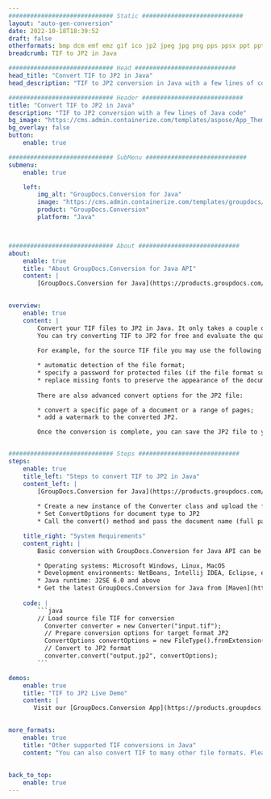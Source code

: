 ```yaml
---
############################# Static ############################
layout: "auto-gen-conversion"
date: 2022-10-18T18:39:52
draft: false
otherformats: bmp dcm emf emz gif ico jp2 jpeg jpg png pps ppsx ppt pptx psb psd svg svgz tga tif tiff webp wmf wmz
breadcrumb: TIF to JP2 in Java

############################# Head ############################
head_title: "Convert TIF to JP2 in Java"
head_description: "TIF to JP2 conversion in Java with a few lines of code. Convert over 160 file formats using the GroupDocs document conversion API for Java"

############################# Header ############################
title: "Convert TIF to JP2 in Java"
description: "TIF to JP2 conversion with a few lines of Java code"
bg_image: "https://cms.admin.containerize.com/templates/aspose/App_Themes/V3/images/bg/header1.png"
bg_overlay: false
button:
    enable: true

############################# SubMenu ############################
submenu:
    enable: true

    left:
        img_alt: "GroupDocs.Conversion for Java"
        image: "https://cms.admin.containerize.com/templates/groupdocs/images/product-logos/90x90-noborder/groupdocs-conversion-java.png"
        product: "GroupDocs.Conversion"
        platform: "Java"



############################# About ############################
about:
    enable: true
    title: "About GroupDocs.Conversion for Java API"
    content: |
        [GroupDocs.Conversion for Java](https://products.groupdocs.com/conversion/java/) is an advanced file format conversion API for converting between popular image and document formats such as Microsoft Office, OpenDocument, PDF, HTML, email, CAD. and much more with just a few lines of code. The native API automatically detects the formats of the original documents and offers many options for customizing the converted documents. Along with the function of extracting information from a document, it also supports caching of the conversion results to the local disk by default. However, any type of cache storage can be supported by implementing the appropriate interfaces - Amazon S3, Dropbox, Google Drive, Windows Azure, Reddis, or any others.
    

overview:
    enable: true
    content: |
        Convert your TIF files to JP2 in Java. It only takes a couple of lines of Java code on any platform of your choice, such as Windows, Linux, macOS.
        You can try converting TIF to JP2 for free and evaluate the quality of the conversion results. Along with simple file conversion scripts, you can try more sophisticated options for loading the TIF source file and storing the JP2 output. 
        
        For example, for the source TIF file you may use the following load options:

        * automatic detection of the file format;
        * specify a password for protected files (if the file format supports it);
        * replace missing fonts to preserve the appearance of the document.
        
        There are also advanced convert options for the JP2 file:

        * convert a specific page of a document or a range of pages;
        * add a watermark to the converted JP2.

        Once the conversion is complete, you can save the JP2 file to your local file path or to any third party storage such as FTP, Amazon S3, Google Drive, Dropbox etc. Please note - to convert TIF to JP2, you do not need to install any additional software, such as MS Office, Open Office, Adobe Acrobat Reader etc.


############################# Steps ############################
steps:
    enable: true
    title_left: "Steps to convert TIF to JP2 in Java"
    content_left: |
        [GroupDocs.Conversion for Java](https://products.groupdocs.com/conversion/java/) allows developers to easily convert TIF file to JP2 with a few lines of code.
        
        * Create a new instance of the Converter class and upload the file TIF with the full path
        * Set ConvertOptions for document type to JP2
        * Call the convert() method and pass the document name (full path) and format (JP2) as a parameter

    title_right: "System Requirements"
    content_right: |
        Basic conversion with GroupDocs.Conversion for Java API can be done with just a few lines of code. Our APIs are supported on all major platforms and operating systems. Before executing the code below, make sure you have the following prerequisites installed on your system.

        * Operating systems: Microsoft Windows, Linux, MacOS
        * Development environments: NetBeans, Intellij IDEA, Eclipse, etc.
        * Java runtime: J2SE 6.0 and above
        * Get the latest GroupDocs.Conversion for Java from [Maven](https://repository.groupdocs.com/webapp/#/artifacts/browse/tree/General/repo/com/groupdocs/groupdocs-conversion)
         
    code: |
        ```java    
        // Load source file TIF for conversion
          Converter converter = new Converter("input.tif");
          // Prepare conversion options for target format JP2
          ConvertOptions convertOptions = new FileType().fromExtension("jp2").getConvertOptions();
          // Convert to JP2 format
          converter.convert("output.jp2", convertOptions);
        ```

demos:
    enable: true
    title: "TIF to JP2 Live Demo"
    content: |
       Visit our [GroupDocs.Conversion App](https://products.groupdocs.app/conversion/family) website and try TIF to JP2 conversion now. The free demo has the following benefits
          

more_formats:
    enable: true
    title: "Other supported TIF conversions in Java"
    content: "You can also convert TIF to many other file formats. Please see the list below."
       
       
back_to_top:
    enable: true
---
```

